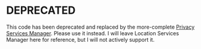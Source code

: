 # DEPRECATED

This code has been deprecated and replaced by the more-complete [Privacy Services Manager](https://github.com/univ-of-utah-marriott-library-apple/privacy_services_manager). Please use it instead. I will leave Location Services Manager here for reference, but I will not actively support it.
